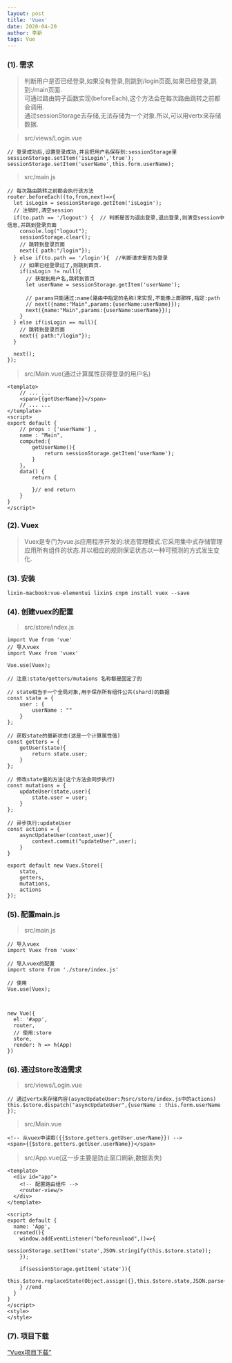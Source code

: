 ```yaml
---
layout: post
title: 'Vuex'
date: 2020-04-20
author: 李新
tags: Vue
---
```


### (1). 需求
> 判断用户是否已经登录,如果没有登录,则跳到/login页面,如果已经登录,跳到:/main页面.    
> 可通过路由钩子函数实现(beforeEach),这个方法会在每次路由跳转之前都会调用.    
> 通过sessionStorage去存储,无法存储为一个对象.所以,可以用vertx来存储数据.      


> src/views/Login.vue

```
// 登录成功后,设置登录成功,并且把用户名保存到:sessionStorage里
sessionStorage.setItem('isLogin','true');
sessionStorage.setItem('userName',this.form.userName);
```

> src/main.js

```
// 每次路由跳转之前都会执行该方法
router.beforeEach((to,from,next)=>{
  let isLogin = sessionStorage.getItem('isLogin');
  // 注销时,清空session
  if(to.path == '/logout') {  // 判断是否为退出登录,退出登录,则清空session中信息,并跳到登录页面
    console.log("logout");
    sessionStorage.clear();
    // 跳转到登录页面
    next({ path:"/login"});
  } else if(to.path == '/login'){  //判断请求是否为登录
    // 如果已经登录过了,则跳到首页.
    if(isLogin != null){
      // 获取到用户名,跳转到首页
      let userName = sessionStorage.getItem('userName');

      // params只能通过:name(路由中指定的名称)来实现,不能像上面那样,指定:path
      // next({name:"Main",params:{userName:userName}});
      next({name:"Main",params:{userName:userName}});
    }
  } else if(isLogin == null){
    // 跳转到登录页面
    next({ path:"/login"});
  }
  
  next();
});
```

> src/Main.vue(通过计算属性获得登录的用户名)

```
<template>
	// ... ...
	<span>{{getUserName}}</span>
	// ... ...
</template>
<script>
export default {
    // props : ['userName'] ,
    name : "Main",
    computed:{
        getUserName(){
            return sessionStorage.getItem('userName');
        }
    },
    data() {
        return {
            
        }// end return 
    }
}
</script>
```

### (2). Vuex
> Vuex是专门为vue.js应用程序开发的:状态管理模式.它采用集中式存储管理应用所有组件的状态.并以相应的规则保证状态以一种可预测的方式发生变化.

### (3). 安装
```
lixin-macbook:vue-elementui lixin$ cnpm install vuex --save
```

### (4). 创建vuex的配置
> src/store/index.js

```
import Vue from 'vue'
// 导入vuex
import Vuex from 'vuex'

Vue.use(Vuex);

// 注意:state/getters/mutaions 名称都是固定了的

// state相当于一个全局对象,用于保存所有组件公共(shard)的数据
const state = {
    user : {
        userName : ""
    }
};

// 获取state的最新状态(这是一个计算属性值)
const getters = {
    getUser(state){
        return state.user;
    }
};

// 修改state值的方法(这个方法会同步执行)
const mutations = {
    updateUser(state,user){
        state.user = user;
    }
};

// 异步执行:updateUser
const actions = {
    asyncUpdateUser(context,user){
        context.commit("updateUser",user);
    }
}

export default new Vuex.Store({
    state,
    getters,
    mutations,
    actions
});
```

### (5). 配置main.js
> src/main.js

```
// 导入vuex
import Vuex from 'vuex'

// 导入vuex的配置
import store from './store/index.js'

// 使用
Vue.use(Vuex);



new Vue({
  el: '#app',
  router,
  // 使用:store
  store,
  render: h => h(App)
})

```
### (6). 通过Store改造需求

> src/views/Login.vue


```
// 通过vertx来存储内容(asyncUpdateUser:为src/store/index.js中的actions)
this.$store.dispatch("asyncUpdateUser",{userName : this.form.userName });

```

> src/Main.vue

```
<!-- 从vuex中读取({{$store.getters.getUser.userName}}) -->
<span>{{$store.getters.getUser.userName}}</span>
```

> src/App.vue(这一步主要是防止窗口刷新,数据丢失)

```
<template>
  <div id="app">
    <!-- 配置路由组件 -->
    <router-view/>
  </div>
</template>

<script>
export default {
  name: 'App',
  created(){
    window.addEventListener("beforeunload",()=>{
      sessionStorage.setItem('state',JSON.stringify(this.$store.state));
    });
	
    if(sessionStorage.getItem('state')){
      this.$store.replaceState(Object.assign({},this.$store.state,JSON.parse(sessionStorage.getItem('state'))));
    } //end
  }
}
</script>
<style>
</style>

```


### (7). 项目下载
["Vuex项目下载"](/assets/vue/vuex-elementui.zip)